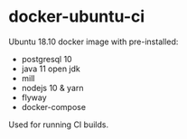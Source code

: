 # docker-ubuntu-ci

Ubuntu 18.10 docker image with pre-installed:

- postgresql 10
- java 11 open jdk
- mill
- nodejs 10 & yarn
- flyway
- docker-compose

Used for running CI builds.

